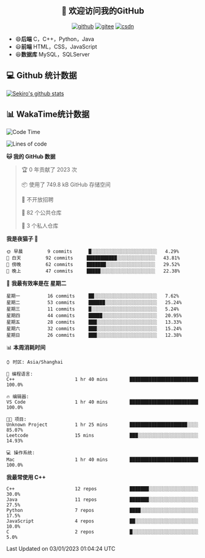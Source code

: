 <h2 align="center">👋 欢迎访问我的GitHub</h2>
<p align="center">
  <a href="https://666wxy666.github.io/"><img src="https://img.shields.io/badge/GitHub-24292e" alt="github"></a>
  <a href="https://gitee.com/wxy_666"><img src="https://img.shields.io/badge/Gitee-fe7300" alt="gitee"></a>
  <a href="https://blog.csdn.net/WXY_666"><img src="https://img.shields.io/badge/CSDN-cf000e" alt="csdn"></a>
</p>

- 😄**后端** C，C++，Python，Java
- 😃**前端** HTML，CSS，JavaScript
- 😆**数据库** MySQL，SQLServer

## 💻 Github 统计数据
[![Sekiro's github stats](https://github-readme-stats.vercel.app/api?username=666WXY666)](https://666wxy666.github.io/)

## 📊 WakaTime统计数据

<!--START_SECTION:waka-->
![Code Time](http://img.shields.io/badge/Code%20Time-1%2C435%20hrs%2023%20mins-blue)

![Lines of code](https://img.shields.io/badge/%E4%BB%8E%E3%80%8CHello%20World%E3%80%8D%E8%B5%B7%E6%88%91%E5%B7%B2%E7%BB%8F%E5%86%99%E4%BA%86--346%20Thousand%20%E8%A1%8C%E4%BB%A3%E7%A0%81-blue)

**🐱 我的 GitHub 数据** 

> 🏆 0 年贡献了 2023 次
 > 
> 📦  使用了 749.8 kB GitHub 存储空间 
 > 
> 🚫 不开放招聘
 > 
> 📜 82 个公共仓库 
 > 
> 🔑 3 个私人仓库  
 > 
**我是夜猫子 🦉** 

```text
🌞 早晨         9 commits      █░░░░░░░░░░░░░░░░░░░░░░░░   4.29% 
🌆 白天         92 commits     ███████████░░░░░░░░░░░░░░   43.81% 
🌃 傍晚         62 commits     ███████░░░░░░░░░░░░░░░░░░   29.52% 
🌙 晚上         47 commits     █████░░░░░░░░░░░░░░░░░░░░   22.38%

```
📅 **我最有效率是在 星期二** 

```text
星期一          16 commits     ██░░░░░░░░░░░░░░░░░░░░░░░   7.62% 
星期二          53 commits     ██████░░░░░░░░░░░░░░░░░░░   25.24% 
星期三          11 commits     █░░░░░░░░░░░░░░░░░░░░░░░░   5.24% 
星期四          44 commits     █████░░░░░░░░░░░░░░░░░░░░   20.95% 
星期五          28 commits     ███░░░░░░░░░░░░░░░░░░░░░░   13.33% 
星期六          32 commits     ███░░░░░░░░░░░░░░░░░░░░░░   15.24% 
星期日          26 commits     ███░░░░░░░░░░░░░░░░░░░░░░   12.38%

```


📊 **本周消耗时间** 

```text
⌚︎ 时区: Asia/Shanghai

💬 编程语言: 
C++                      1 hr 40 mins        █████████████████████████   100.0%

🔥 编辑器: 
VS Code                  1 hr 40 mins        █████████████████████████   100.0%

🐱‍💻 项目: 
Unknown Project          1 hr 25 mins        █████████████████████░░░░   85.07% 
Leetcode                 15 mins             ███░░░░░░░░░░░░░░░░░░░░░░   14.93%

💻 操作系统: 
Mac                      1 hr 40 mins        █████████████████████████   100.0%

```

**我最常使用 C++** 

```text
C++                      12 repos            ███████░░░░░░░░░░░░░░░░░░   30.0% 
Java                     11 repos            ███████░░░░░░░░░░░░░░░░░░   27.5% 
Python                   7 repos             ████░░░░░░░░░░░░░░░░░░░░░   17.5% 
JavaScript               4 repos             ██░░░░░░░░░░░░░░░░░░░░░░░   10.0% 
C                        2 repos             █░░░░░░░░░░░░░░░░░░░░░░░░   5.0%

```



 Last Updated on 03/01/2023 01:04:24 UTC
<!--END_SECTION:waka-->

<!--
**666WXY666/666WXY666** is a ✨ _special_ ✨ repository because its `README.md` (this file) appears on your GitHub profile.

Here are some ideas to get you started:

- 🔭 I’m currently working on ...
- 🌱 I’m currently learning ...
- 👯 I’m looking to collaborate on ...
- 🤔 I’m looking for help with ...
- 💬 Ask me about ...
- 📫 How to reach me: ...
- 😄 Pronouns: ...
- ⚡ Fun fact: ...
-->
